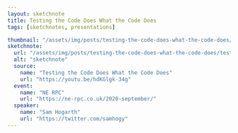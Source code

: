 ```yaml
---
layout: sketchnote
title: Testing the Code Does What the Code Does
tags: [sketchnotes, presentations]

thumbnail: "/assets/img/posts/testing-the-code-does-what-the-code-does/thumbnail-420x255.png"
sketchnote:
  url: "/assets/img/posts/testing-the-code-does-what-the-code-does/testing-the-code-does-what-the-code-does.png"
  alt: "sketchnote"
  source:
    name: "Testing the Code Does What the Code Does"
    url: "https://youtu.be/hdKGlgk-34g"
  event:
    name: "NE RPC"
    url: "https://ne-rpc.co.uk/2020-september/"
  speaker:
    name: "Sam Hogarth"
    url: "https://twitter.com/samhogy"
---
```


